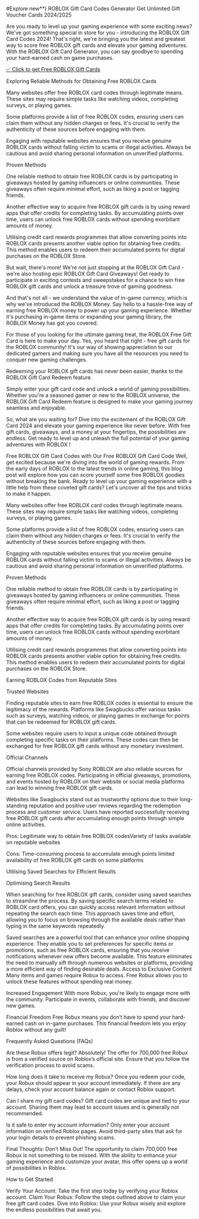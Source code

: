 #Explore new**) ROBLOX  Gift Card Codes Generator Get Unlimited Gift Voucher Cards 2024/2025

Are you ready to level up your gaming experience with some exciting news? We've got something special in store for you - introducing the ROBLOX Gift Card Codes 2024! That's right, we're bringing you the latest and greatest way to score free ROBLOX gift cards and elevate your gaming adventures. With the ROBLOX Gift Card Generator, you can say goodbye to spending your hard-earned cash on game purchases.

[✅ Click to get Free ROBLOX Gift Cards](https://appbitly.com/get-free-Gift-card)

Exploring Reliable Methods for Obtaining Free ROBLOX Cards

Many websites offer free ROBLOX card codes through legitimate means. These sites may require simple tasks like watching videos, completing surveys, or playing games.

Some platforms provide a list of free ROBLOX codes, ensuring users can claim them without any hidden charges or fees. It's crucial to verify the authenticity of these sources before engaging with them.

Engaging with reputable websites ensures that you receive genuine ROBLOX cards without falling victim to scams or illegal activities. Always be cautious and avoid sharing personal information on unverified platforms.

Proven Methods

One reliable method to obtain free ROBLOX cards is by participating in giveaways hosted by gaming influencers or online communities. These giveaways often require minimal effort, such as liking a post or tagging friends.

Another effective way to acquire free ROBLOX gift cards is by using reward apps that offer credits for completing tasks. By accumulating points over time, users can unlock free ROBLOX cards without spending exorbitant amounts of money.

Utilising credit card rewards programmes that allow converting points into ROBLOX cards presents another viable option for obtaining free credits. This method enables users to redeem their accumulated points for digital purchases on the ROBLOX Store.

But wait, there's more! We're not just stopping at the ROBLOX Gift Card - we're also hosting epic ROBLOX Gift Card Giveaways! Get ready to participate in exciting contests and sweepstakes for a chance to win free ROBLOX gift cards and unlock a treasure trove of gaming goodness.

And that's not all - we understand the value of in-game currency, which is why we've introduced the ROBLOX Money. Say hello to a hassle-free way of earning free ROBLOX money to power up your gaming experience. Whether it's purchasing in-game items or expanding your gaming library, the ROBLOX Money has got you covered.

For those of you looking for the ultimate gaming treat, the ROBLOX Free Gift Card is here to make your day. Yes, you heard that right - free gift cards for the ROBLOX community! It's our way of showing appreciation to our dedicated gamers and making sure you have all the resources you need to conquer new gaming challenges.

Redeeming your ROBLOX gift cards has never been easier, thanks to the ROBLOX Gift Card Redeem feature.

Simply enter your gift card code and unlock a world of gaming possibilities. Whether you're a seasoned gamer or new to the ROBLOX universe, the ROBLOX Gift Card Redeem feature is designed to make your gaming journey seamless and enjoyable.

So, what are you waiting for? Dive into the excitement of the ROBLOX Gift Card 2024 and elevate your gaming experience like never before. With free gift cards, giveaways, and a money at your fingertips, the possibilities are endless. Get ready to level up and unleash the full potential of your gaming adventures with ROBLOX !

Free ROBLOX Gift Card Codes with Our Free ROBLOX Gift Card Code Well, get excited because we're diving into the world of gaming rewards. From the early days of ROBLOX to the latest trends in online gaming, this blog post will explore how you can score yourself some free ROBLOX goodies without breaking the bank. Ready to level up your gaming experience with a little help from these coveted gift cards? Let's uncover all the tips and tricks to make it happen.

Many websites offer free ROBLOX card codes through legitimate means. These sites may require simple tasks like watching videos, completing surveys, or playing games.

Some platforms provide a list of free ROBLOX codes, ensuring users can claim them without any hidden charges or fees. It's crucial to verify the authenticity of these sources before engaging with them.

Engaging with reputable websites ensures that you receive genuine ROBLOX cards without falling victim to scams or illegal activities. Always be cautious and avoid sharing personal information on unverified platforms.

Proven Methods

One reliable method to obtain free ROBLOX cards is by participating in giveaways hosted by gaming influencers or online communities. These giveaways often require minimal effort, such as liking a post or tagging friends.

Another effective way to acquire free ROBLOX gift cards is by using reward apps that offer credits for completing tasks. By accumulating points over time, users can unlock free ROBLOX cards without spending exorbitant amounts of money.

Utilising credit card rewards programmes that allow converting points into ROBLOX cards presents another viable option for obtaining free credits. This method enables users to redeem their accumulated points for digital purchases on the ROBLOX Store.

Earning ROBLOX Codes from Reputable Sites

Trusted Websites

Finding reputable sites to earn free ROBLOX codes is essential to ensure the legitimacy of the rewards. Platforms like Swagbucks offer various tasks such as surveys, watching videos, or playing games in exchange for points that can be redeemed for ROBLOX gift cards.

Some websites require users to input a unique code obtained through completing specific tasks on their platforms. These codes can then be exchanged for free ROBLOX gift cards without any monetary investment.

Official Channels

Official channels provided by Sony ROBLOX are also reliable sources for earning free ROBLOX codes. Participating in official giveaways, promotions, and events hosted by ROBLOX on their website or social media platforms can lead to winning free ROBLOX gift cards.

Websites like Swagbucks stand out as trustworthy options due to their long-standing reputation and positive user reviews regarding the redemption process and customer service. Users have reported successfully receiving free ROBLOX gift cards after accumulating enough points through simple online activities.

Pros: Legitimate way to obtain free ROBLOX codesVariety of tasks available on reputable websites

Cons: Time-consuming process to accumulate enough points limited availability of free ROBLOX gift cards on some platforms

Utilising Saved Searches for Efficient Results

Optimising Search Results

When searching for free ROBLOX gift cards, consider using saved searches to streamline the process. By saving specific search terms related to ROBLOX card offers, you can quickly access relevant information without repeating the search each time. This approach saves time and effort, allowing you to focus on browsing through the available deals rather than typing in the same keywords repeatedly.

Saved searches are a powerful tool that can enhance your online shopping experience. They enable you to set preferences for specific items or promotions, such as free ROBLOX cards, ensuring that you receive notifications whenever new offers become available. This feature eliminates the need to manually sift through numerous websites or platforms, providing a more efficient way of finding desirable deals. Access to Exclusive Content Many items and games require Robux to access. Free Robux allows you to unlock these features without spending real money.

Increased Engagement With more Robux, you're likely to engage more with the community. Participate in events, collaborate with friends, and discover new games.

Financial Freedom Free Robux means you don’t have to spend your hard-earned cash on in-game purchases. This financial freedom lets you enjoy Roblox without any guilt!

Frequently Asked Questions (FAQs)

Are these Robux offers legit? Absolutely! The offer for 700,000 free Robux is from a verified source on Roblox’s official site. Ensure that you follow the verification process to avoid scams.

How long does it take to receive my Robux? Once you redeem your code, your Robux should appear in your account immediately. If there are any delays, check your account balance again or contact Roblox support.

Can I share my gift card codes? Gift card codes are unique and tied to your account. Sharing them may lead to account issues and is generally not recommended.

Is it safe to enter my account information? Only enter your account information on verified Roblox pages. Avoid third-party sites that ask for your login details to prevent phishing scams.

Final Thoughts: Don’t Miss Out! The opportunity to claim 700,000 free Robux is not something to be missed. With the ability to enhance your gaming experience and customize your avatar, this offer opens up a world of possibilities in Roblox.

How to Get Started

Verify Your Account: Take the first step today by verifying your Roblox account. Claim Your Robux: Follow the steps outlined above to claim your free gift card codes. Dive into Roblox: Use your Robux wisely and explore the endless possibilities that await you.

